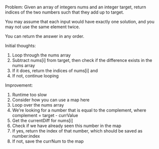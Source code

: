 Problem:
Given an array of integers nums and an integer target, return indices of the two numbers such that they add up to target.

You may assume that each input would have exactly one solution, and you may not use the same element twice.

You can return the answer in any order.

Initial thoughts:
1. Loop through the nums array
2. Subtract nums[i] from target, then check if the difference exists in the nums array
3. If it does, return the indices of nums[i] and 
4. If not, continue looping

Improvement:
1. Runtime too slow
2. Consider how you can use a map here
3. Loop over the nums array
4. We're looking for a number that is equal to the complement, where complement = target - currValue
5. Get the currentDiff for nums[i]
6. Check if we have already seen this number in the map
7. If yes, return the index of that number, which should be saved as number:index
8. If not, save the currNum to the map